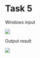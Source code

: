 Task 5
====================

Windows input 

![](https://github.com/DzmitrySiarheyeu/Epam/First-chapter-of-the-course/blob/master/Cycles/Task-5/img/1.PNG)

Output result

![](https://github.com/DzmitrySiarheyeu/Epam/First-chapter-of-the-course/blob/master/Cycles/Task-5/img/2.PNG)
